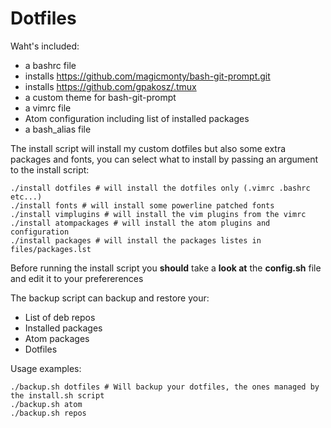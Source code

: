 # Dotfiles

Waht's included:
- a bashrc file
- installs https://github.com/magicmonty/bash-git-prompt.git
- installs https://github.com/gpakosz/.tmux
- a custom theme for bash-git-prompt
- a vimrc file
- Atom configuration including list of installed packages
- a bash_alias file

The install script will install my custom dotfiles but also some extra packages and fonts, you can select what to install by passing an argument to the install script:
```
./install dotfiles # will install the dotfiles only (.vimrc .bashrc etc...)
./install fonts # will install some powerline patched fonts
./install vimplugins # will install the vim plugins from the vimrc
./install atompackages # will install the atom plugins and configuration
./install packages # will install the packages listes in files/packages.lst
```

Before running the install script you **should** take a **look at** the **config.sh** file and edit it to your prefererences

The backup script can backup and restore your:
- List of deb repos
- Installed packages
- Atom packages
- Dotfiles

Usage examples:
```
./backup.sh dotfiles # Will backup your dotfiles, the ones managed by the install.sh script
./backup.sh atom
./backup.sh repos
```
